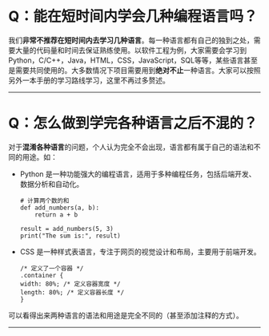 # Q：能在短时间内学会几种编程语言吗？
我们**非常不推荐在短时间内去学习几种语言**。每一种语言都有自己的独到之处，需要大量的代码量和时间去保证熟练使用。以软件工程为例，大家需要会学习到Python，C/C++，Java，HTML，CSS，JavaScript，SQL等等，某些语言甚至是需要共同使用的。大多数情况下项目需要用到**绝对不止**一种语言。大家可以按照另外一本手册的学习路线学习，这里不再过多赘述。

---

# Q：怎么做到学完各种语言之后不混的？
对于**混淆各种语言**的问题，个人认为完全不会出现，语言都有属于自己的语法和不同的用途。如：
- Python 是一种功能强大的编程语言，适用于多种编程任务，包括后端开发、数据分析和自动化。
    ```
    # 计算两个数的和
    def add_numbers(a, b):
        return a + b

    result = add_numbers(5, 3)
    print("The sum is:", result)
    ```
- CSS 是一种样式表语言，专注于网页的视觉设计和布局，主要用于前端开发。
    ```
    /* 定义了一个容器 */
   .container {
    width: 80%; /* 定义容器宽度 */
    length: 80%; /* 定义容器长度 */
    }
    ```
可以看得出来两种语言的语法和用途是完全不同的（甚至添加注释的方式）。

---
